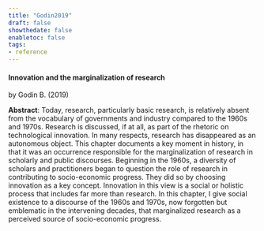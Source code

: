 ```yaml
---
title: "Godin2019"
draft: false
showthedate: false
enabletoc: false
tags:
- reference
---
```


#### **Innovation and the marginalization of research**     
by Godin B. (2019)         

**Abstract**:  Today, research, particularly basic research, is relatively absent from the vocabulary of governments and industry compared to the 1960s and 1970s. Research is discussed, if at all, as part of the rhetoric on technological innovation. In many respects, research has disappeared as an autonomous object. This chapter documents a key moment in history, in that it was an occurrence responsible for the marginalization of research in scholarly and public discourses. Beginning in the 1960s, a diversity of scholars and practitioners began to question the role of research in contributing to socio-economic progress. They did so by choosing innovation as a key concept. Innovation in this view is a social or holistic process that includes far more than research. In this chapter, I give social existence to a discourse of the 1960s and 1970s, now forgotten but emblematic in the intervening decades, that marginalized research as a perceived source of socio-economic progress.

